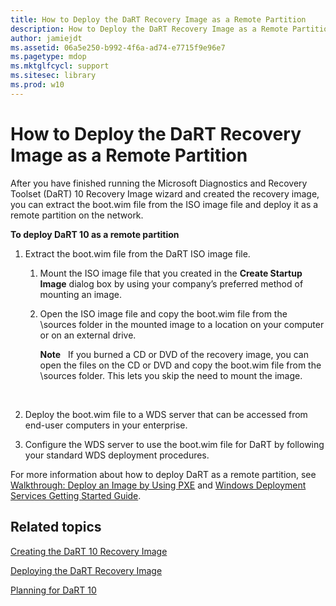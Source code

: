 ```yaml
---
title: How to Deploy the DaRT Recovery Image as a Remote Partition
description: How to Deploy the DaRT Recovery Image as a Remote Partition
author: jamiejdt
ms.assetid: 06a5e250-b992-4f6a-ad74-e7715f9e96e7
ms.pagetype: mdop
ms.mktglfcycl: support
ms.sitesec: library
ms.prod: w10
---
```



# How to Deploy the DaRT Recovery Image as a Remote Partition


After you have finished running the Microsoft Diagnostics and Recovery Toolset (DaRT) 10 Recovery Image wizard and created the recovery image, you can extract the boot.wim file from the ISO image file and deploy it as a remote partition on the network.

**To deploy DaRT 10 as a remote partition**

1.  Extract the boot.wim file from the DaRT ISO image file.

    1.  Mount the ISO image file that you created in the **Create Startup Image** dialog box by using your company’s preferred method of mounting an image.

    2.  Open the ISO image file and copy the boot.wim file from the \\sources folder in the mounted image to a location on your computer or on an external drive.

        **Note**  
        If you burned a CD or DVD of the recovery image, you can open the files on the CD or DVD and copy the boot.wim file from the \\sources folder. This lets you skip the need to mount the image.

         

2.  Deploy the boot.wim file to a WDS server that can be accessed from end-user computers in your enterprise.

3.  Configure the WDS server to use the boot.wim file for DaRT by following your standard WDS deployment procedures.

For more information about how to deploy DaRT as a remote partition, see [Walkthrough: Deploy an Image by Using PXE](http://go.microsoft.com/fwlink/?LinkId=212108) and [Windows Deployment Services Getting Started Guide](http://go.microsoft.com/fwlink/?LinkId=212106).

## Related topics


[Creating the DaRT 10 Recovery Image](creating-the-dart-10-recovery-image.md)

[Deploying the DaRT Recovery Image](deploying-the-dart-recovery-image-dart-10.md)

[Planning for DaRT 10](planning-for-dart-10.md)

 

 





